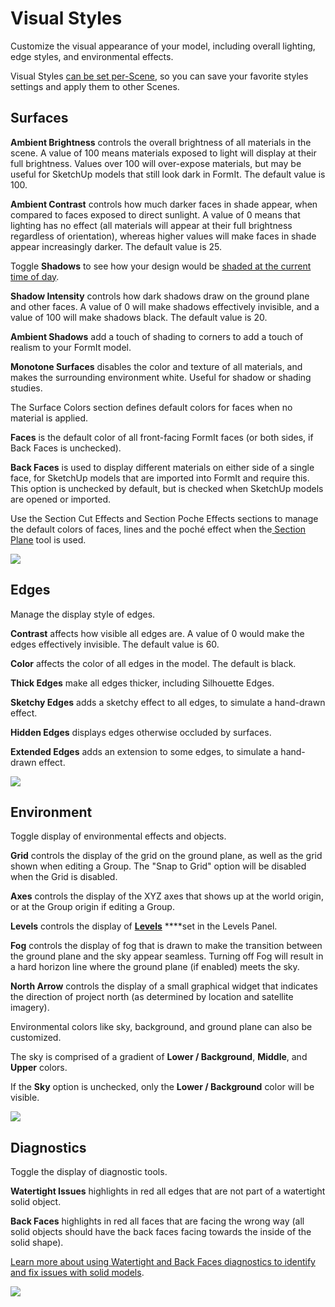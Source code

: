 # Visual Styles

Customize the visual appearance of your model, including overall lighting, edge styles, and environmental effects.

Visual Styles [can be set per-Scene](https://windows.help.formit.autodesk.com/building-the-farnsworth-house/visual-settings), so you can save your favorite styles settings and apply them to other Scenes.

## Surfaces

**Ambient Brightness** controls the overall brightness of all materials in the scene. A value of 100 means materials exposed to light will display at their full brightness. Values over 100 will over-expose materials, but may be useful for SketchUp models that still look dark in FormIt. The default value is 100.

**Ambient Contrast** controls how much darker faces in shade appear, when compared to faces exposed to direct sunlight. A value of 0 means that lighting has no effect \(all materials will appear at their full brightness regardless of orientation\), whereas higher values will make faces in shade appear increasingly darker. The default value is 25.

Toggle **Shadows** to see how your design would be [shaded at the current time of day](https://windows.help.formit.autodesk.com/tool-library/shadows).

**Shadow Intensity** controls how dark shadows draw on the ground plane and other faces. A value of 0 will make shadows effectively invisible, and a value of 100 will make shadows black. The default value is 20.

**Ambient Shadows** add a touch of shading to corners to add a touch of realism to your FormIt model. 

**Monotone Surfaces** disables the color and texture of all materials, and makes the surrounding environment white. Useful for shadow or shading studies.

The Surface Colors section defines default colors for faces when no material is applied.

**Faces** is the default color of all front-facing FormIt faces \(or both sides, if Back Faces is unchecked\).

**Back Faces** is used to display different materials on either side of a single face, for SketchUp models that are imported into FormIt and require this. This option is unchecked by default, but is checked when SketchUp models are opened or imported.

Use the Section Cut Effects and Section Poche Effects sections to manage the default colors of faces, lines and the poché effect when the[ Section Plane](section-planes.md) tool is used.

![](../.gitbook/assets/surfaces.PNG)

## Edges

Manage the display style of edges.

**Contrast** affects how visible all edges are. A value of 0 would make the edges effectively invisible. The default value is 60.

**Color** affects the color of all edges in the model. The default is black.

**Thick Edges** make all edges thicker, including Silhouette Edges.

**Sketchy Edges** adds a sketchy effect to all edges, to simulate a hand-drawn effect.

**Hidden Edges** displays edges otherwise occluded by surfaces.

**Extended Edges** adds an extension to some edges, to simulate a hand-drawn effect.

![](../.gitbook/assets/edges.PNG)

## Environment

Toggle display of environmental effects and objects.

**Grid** controls the display of the grid on the ground plane, as well as the grid shown when editing a Group. The "Snap to Grid" option will be disabled when the Grid is disabled.

**Axes** controls the display of the XYZ axes that shows up at the world origin, or at the Group origin if editing a Group.

**Levels** controls the display of [**Levels**](levels-and-area.md) ****set in the Levels Panel.

**Fog** controls the display of fog that is drawn to make the transition between the ground plane and the sky appear seamless. Turning off Fog will result in a hard horizon line where the ground plane \(if enabled\) meets the sky.

**North Arrow** controls the display of a small graphical widget that indicates the direction of project north \(as determined by location and satellite imagery\).

Environmental colors like sky, background, and ground plane can also be customized.

The sky is comprised of a gradient of **Lower / Background**, **Middle**, and **Upper** colors. 

If the **Sky** option is unchecked, only the **Lower / Background** color will be visible.

![](../.gitbook/assets/environment.PNG)

## Diagnostics

Toggle the display of diagnostic tools. 

**Watertight Issues** highlights in red all edges that are not part of a watertight solid object.

**Back Faces** highlights in red all faces that are facing the wrong way \(all solid objects should have the back faces facing towards the inside of the solid shape\).

[Learn more about using Watertight and Back Faces diagnostics to identify and fix issues with solid models](https://www.youtube.com/watch?v=XFL-b1DgZiQ).

![](../.gitbook/assets/diagnostics.PNG)

